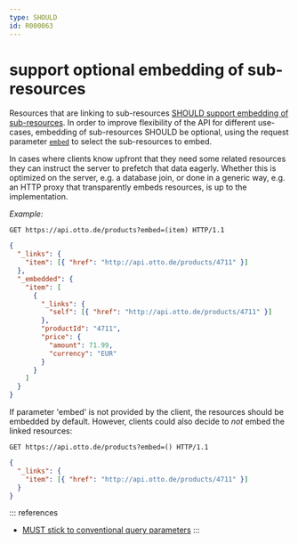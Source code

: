 ```yaml
---
type: SHOULD
id: R000063
---
```


# support optional embedding of sub-resources

Resources that are linking to sub-resources [SHOULD support embedding of sub-resources](./3010_should-embed-sub-resources.md).
In order to improve flexibility of the API for different use-cases, embedding of sub-resources SHOULD be optional,
using the request parameter [`embed`](./1120_must-stick-to-conventional-query-parameters.md) to select the
sub-resources to embed.

In cases where clients know upfront that they need some related resources they can instruct the server to prefetch
that data eagerly. Whether this is optimized on the server, e.g. a database join, or done in a generic way, e.g. an
HTTP proxy that transparently embeds resources, is up to the implementation.

_Example:_

```http request
GET https://api.otto.de/products?embed=(item) HTTP/1.1
```

```json
{
  "_links": {
    "item": [{ "href": "http://api.otto.de/products/4711" }]
  },
  "_embedded": {
    "item": [
      {
        "_links": {
          "self": [{ "href": "http://api.otto.de/products/4711" }]
        },
        "productId": "4711",
        "price": {
          "amount": 71.99,
          "currency": "EUR"
        }
      }
    ]
  }
}
```

If parameter 'embed' is not provided by the client, the resources should be embedded by default. However, clients could
also decide to _not_ embed the linked resources:

```http request
GET https://api.otto.de/products?embed=() HTTP/1.1
```

```json
{
  "_links": {
    "item": [{ "href": "http://api.otto.de/products/4711" }]
  }
}
```

::: references

- [MUST stick to conventional query parameters](./1120_must-stick-to-conventional-query-parameters.md)
  :::
